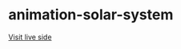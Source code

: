 # animation-solar-system

<a href="https://joannakilian.github.io/animation-solar-system/"> Visit live side</a>
